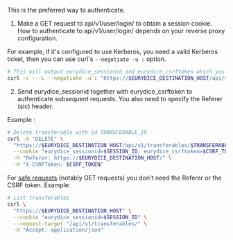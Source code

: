 This is the preferred way to authenticate.

1. Make a GET request to api/v1/user/login/ to obtain a session cookie. How to authenticate to api/v1/user/login/ depends on your reverse proxy configuration.

For example, if it's configured to use Kerberos, you need a valid Kerberos ticket, then you can use curl's `--negotiate -u :` option.

```bash
# This will output eurydice_sessionid and eurydice_csrftoken which you will need for the next step.
curl -c - -L --negotiate -u : "https://$EURYDICE_DESTINATION_HOST/api/v1/user/login/" -H "Accept: application/json"
```

2. Send eurydice_sessionid together with eurydice_csrftoken to authenticate subsequent requests. You also need to specify the Referer (sic) header.

Example :

```bash
# Delete transferable with id TRANSFERABLE_ID
curl -X "DELETE" \
  "https://$EURYDICE_DESTINATION_HOST/api/v1/transferables/$TRANSFERABLE_ID/" \
  --cookie "eurydice_sessionid=$SESSION_ID; eurydice_csrftoken=$CSRF_TOKEN" \
  -H "Referer: https://$EURYDICE_DESTINATION_HOST/" \
  -H "X-CSRFToken: $CSRF_TOKEN"
```

For [safe requests](https://developer.mozilla.org/en-US/docs/Glossary/Safe/HTTP) (notably GET requests) you don't need the Referer or the CSRF token. Example:

```bash
# List transferables
curl \
  "https://$EURYDICE_DESTINATION_HOST" \
  --cookie "eurydice_sessionid=$SESSION_ID" \
  --request-target "/api/v1/transferables/" \
  -H "Accept: application/json"
```
